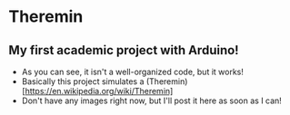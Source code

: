 # Theremin
## My first academic project with Arduino!

- As you can see, it isn't a well-organized code, but it works!
- Basically this project simulates a (Theremin)[https://en.wikipedia.org/wiki/Theremin]
- Don't have any images right now, but I'll post it here as soon as I can!

